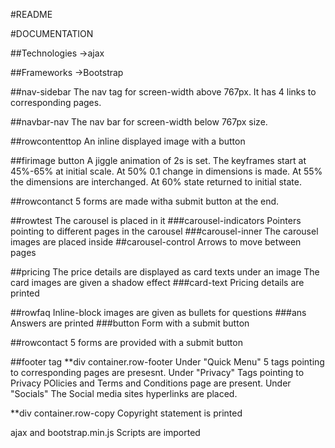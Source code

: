 #README

#DOCUMENTATION

##Technologies
->ajax


##Frameworks
->Bootstrap


##nav-sidebar
The nav tag for screen-width above 767px. It has 4 links to corresponding pages.


##navbar-nav
The nav bar for screen-width below 767px size.


##rowcontenttop
An inline displayed image with a button 


##firimage button
A jiggle animation of 2s is set. The keyframes start at 45%-65% at initial scale. At 50% 0.1 change in dimensions is made. At 55% the dimensions are interchanged. At 60% state returned to initial state.


##rowcontanct
5 forms are made witha submit button at the end.

##rowtest
The carousel is placed in it
###carousel-indicators
Pointers pointing to different pages in the carousel
###carousel-inner
The carousel images are placed inside
##carousel-control
Arrows to move between pages


##pricing
The price details are displayed as card texts under an image
The card images are given a shadow effect
###card-text
Pricing details are printed

##rowfaq
Inline-block images are given as bullets for questions
###ans
Answers are printed
###button
Form with a submit button

##rowcontact
5 forms are provided with a submit button

##footer tag
**div container.row-footer
Under "Quick Menu" 5 tags pointing to corresponding pages are presesnt.
Under "Privacy" Tags pointing to Privacy POlicies and Terms and Conditions page are present.
Under "Socials" The Social media sites hyperlinks are placed.

**div container.row-copy
Copyright statement is printed


ajax and bootstrap.min.js Scripts are imported
